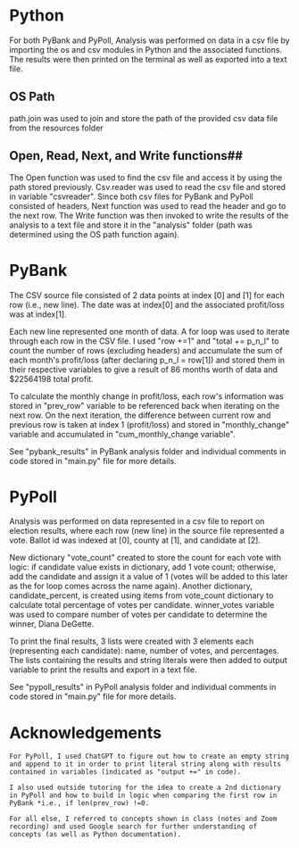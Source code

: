 # Python #
For both PyBank and PyPoll, Analysis was performed on data in a csv file by importing the os and csv modules in Python and the associated functions. The results were then printed on the terminal as well as exported into a text file. 
## OS Path ##
path.join was used to join and store the path of the provided csv data file from the resources folder
## Open, Read, Next, and Write functions##
The Open function was used to find the csv file and access it by using the path stored previously. Csv.reader was used to read the csv file and stored in variable "csvreader". Since both csv files for PyBank and PyPoll consisted of headers, Next function was used to read the header and go to the next row. The Write function was then invoked to write the results of the analysis to a text file and store it in the "analysis" folder (path was determined using the OS path function again). 
# PyBank #
The CSV source file consisted of 2 data points at index [0] and [1] for each row (i.e., new line). The date was at index[0] and the associated profit/loss was at index[1]. 

Each new line represented one month of data. A for loop was used to iterate through each row in the CSV file. 
I used "row +=1" and "total += p_n_l" to count the number of rows (excluding headers) and accumulate the sum of each month's profit/loss (after declaring p_n_l = row[1]) and stored them in their respective variables to give a result of 86 months worth of data and $22564198 total profit. 

To calculate the monthly change in profit/loss, each row's information was stored in "prev_row" variable to be referenced back when iterating on the next row. On the next iteration, the difference between current row and previous row is taken at index 1 (profit/loss) and stored in "monthly_change" variable and accumulated in "cum_monthly_change variable".

See "pybank_results" in PyBank analysis folder and individual comments in code stored in "main.py" file for more details.


# PyPoll # 
Analysis was performed on data represented in a csv file to report on election results, where each row (new line) in the source file represented a vote. Ballot id was indexed at [0], county at [1], and candidate at [2]. 

New dictionary "vote_count" created to store the count for each vote with logic: if candidate value exists in dictionary, add 1 vote count; otherwise, add the candidate and assign it a value of 1 (votes will be added to this later as the for loop comes across the name again). Another dictionary, candidate_percent, is created using items from vote_count dictionary to calculate total percentage of votes per candidate. winner_votes variable was used to compare number of votes per candidate to determine the winner, Diana DeGette.

To print the final results, 3 lists were created with 3 elements each (representing each candidate): name, number of votes, and percentages. The lists containing the results and string literals were then added to output variable to print the results and export in a text file.

See "pypoll_results" in PyPoll analysis folder and individual comments in code stored in "main.py" file for more details.

# Acknowledgements #
    For PyPoll, I used ChatGPT to figure out how to create an empty string and append to it in order to print literal string along with results contained in variables (indicated as "output +=" in code). 
    
    I also used outside tutoring for the idea to create a 2nd dictionary in PyPoll and how to build in logic when comparing the first row in PyBank *i.e., if len(prev_row) !=0. 

    For all else, I referred to concepts shown in class (notes and Zoom recording) and used Google search for further understanding of concepts (as well as Python documentation).



    